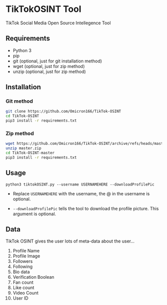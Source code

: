 # TikTokOSINT Tool

TikTok Social Media Open Source Intellegence Tool

## Requirements
- Python 3
- pip
- git (optional, just for git installation method)
- wget (optional, just for zip method)
- unzip (optional, just for zip method)

## Installation
### Git method
```bash
git clone https://github.com/Omicron166/TikTok-OSINT
cd TikTok-OSINT
pip3 install -r requirements.txt
```
### Zip method
```bash
wget https://github.com/Omicron166/TikTok-OSINT/archive/refs/heads/master.zip
unzip master.zip
cd TikTok-OSINT-master
pip3 install -r requirements.txt
```
 

## Usage

```python3 tiktokOSINT.py --username USERNAMEHERE --downloadProfilePic```

- Replace `USERNAMEHERE` with the username, the @ in the username is optional.

- `--downloadProfilePic` tells the tool to download the profile picture. 
This argument is optional.


## Data

TikTok OSINT gives the user lots of meta-data about the user...

1. Profile Name
2. Profile Image
3. Followers
4. Following
5. Bio data
6. Verification Boolean
7. Fan count
8. Like count
9. Video Count
10. User ID
